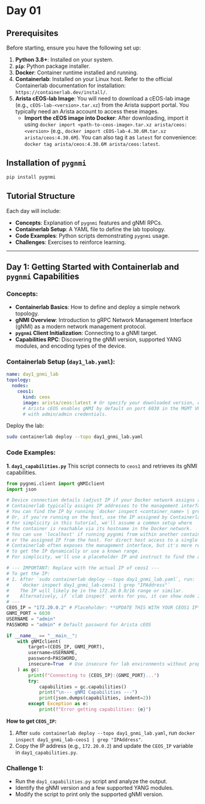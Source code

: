 # Day 01

## Prerequisites

Before starting, ensure you have the following set up:

1.  **Python 3.8+**: Installed on your system.
2.  **`pip`**: Python package installer.
3.  **Docker**: Container runtime installed and running.
4.  **Containerlab**: Installed on your Linux host. Refer to the official Containerlab documentation for installation: `https://containerlab.dev/install/`.
5.  **Arista cEOS-lab Image**: You will need to download a cEOS-lab image (e.g., `cEOS-lab-<version>.tar.xz`) from the Arista support portal. You typically need an Arista account to access these images.
      * **Import the cEOS image into Docker**: After downloading, import it using `docker import <path-to-ceos-image>.tar.xz arista/ceos:<version>` (e.g., `docker import cEOS-lab-4.30.6M.tar.xz arista/ceos:4.30.6M`). You can also tag it as `latest` for convenience: `docker tag arista/ceos:4.30.6M arista/ceos:latest`.

## Installation of `pygnmi`

```bash
pip install pygnmi
```

## Tutorial Structure

Each day will include:

  * **Concepts**: Explanation of `pygnmi` features and gNMI RPCs.
  * **Containerlab Setup**: A YAML file to define the lab topology.
  * **Code Examples**: Python scripts demonstrating `pygnmi` usage.
  * **Challenges**: Exercises to reinforce learning.

-----

## Day 1: Getting Started with Containerlab and `pygnmi` Capabilities

### Concepts:

  * **Containerlab Basics**: How to define and deploy a simple network topology.
  * **gNMI Overview**: Introduction to gRPC Network Management Interface (gNMI) as a modern network management protocol.
  * **`pygnmi` Client Initialization**: Connecting to a gNMI target.
  * **Capabilities RPC**: Discovering the gNMI version, supported YANG modules, and encoding types of the device.

### Containerlab Setup (`day1_lab.yaml`):

```yaml
name: day1_gnmi_lab
topology:
  nodes:
    ceos1:
      kind: ceos
      image: arista/ceos:latest # Or specify your downloaded version, e.g., arista/ceos:4.30.6M
      # Arista cEOS enables gNMI by default on port 6030 in the MGMT VRF
      # with admin/admin credentials.
```

Deploy the lab:

```bash
sudo containerlab deploy --topo day1_gnmi_lab.yaml
```

### Code Examples:

**1. `day1_capabilities.py`**
This script connects to `ceos1` and retrieves its gNMI capabilities.

```python
from pygnmi.client import gNMIclient
import json

# Device connection details (adjust IP if your Docker network assigns a different one)
# Containerlab typically assigns IP addresses to the management interface (eth0)
# You can find the IP by running `docker inspect <container_name> | grep "IPAddress"`
# Or, if you're running on the host, use the IP assigned by Containerlab's management network.
# For simplicity in this tutorial, we'll assume a common setup where
# the container is reachable via its hostname in the Docker network.
# You can use 'localhost' if running pygnmi from within another container in the same lab,
# or the assigned IP from the host. For direct host access to a single node lab,
# Containerlab often exposes the management interface, but it's more reliable
# to get the IP dynamically or use a known range.
# For simplicity, we'll use a placeholder IP and instruct to find the actual IP.

# --- IMPORTANT: Replace with the actual IP of ceos1 ---
# To get the IP:
# 1. After `sudo containerlab deploy --topo day1_gnmi_lab.yaml`, run:
#    `docker inspect day1_gnmi_lab-ceos1 | grep "IPAddress"`
#    The IP will likely be in the 172.20.0.0/16 range or similar.
#    Alternatively, if `clab inspect` works for you, it can show node IPs.
# ---
CEOS_IP = "172.20.0.2" # Placeholder: **UPDATE THIS WITH YOUR CEOS1 IP**
GNMI_PORT = 6030
USERNAME = "admin"
PASSWORD = "admin" # Default password for Arista cEOS

if __name__ == "__main__":
    with gNMIclient(
        target=(CEOS_IP, GNMI_PORT),
        username=USERNAME,
        password=PASSWORD,
        insecure=True  # Use insecure for lab environments without proper TLS setup
    ) as gc:
        print(f"Connecting to {CEOS_IP}:{GNMI_PORT}...")
        try:
            capabilities = gc.capabilities()
            print("\n--- gNMI Capabilities ---")
            print(json.dumps(capabilities, indent=2))
        except Exception as e:
            print(f"Error getting capabilities: {e}")

```

**How to get `CEOS_IP`:**

1.  After `sudo containerlab deploy --topo day1_gnmi_lab.yaml`, run `docker inspect day1_gnmi_lab-ceos1 | grep "IPAddress"`.
2.  Copy the IP address (e.g., `172.20.0.2`) and update the `CEOS_IP` variable in `day1_capabilities.py`.

### Challenge 1:

  * Run the `day1_capabilities.py` script and analyze the output.
  * Identify the gNMI version and a few supported YANG modules.
  * Modify the script to print only the supported gNMI version.
